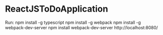 # ReactJSToDoApplication

Run:
npm install -g typescript 
npm install -g webpack 
npm install -g webpack-dev-server 
npm install 
webpack-dev-server 
http://localhost:8080/ 